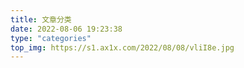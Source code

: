 ```yaml
---
title: 文章分类
date: 2022-08-06 19:23:38
type: "categories"
top_img: https://s1.ax1x.com/2022/08/08/vliI8e.jpg
---
```


